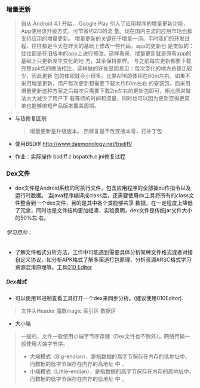 ### 增量更新
>自从 Android 4.1 开始， Google Play 引入了应用程序的增量更新功能，App使用该升级方式，可节省约2/3的流
量。现在国内主流的应用市场也都支持应用的增量更新。
增量更新的关键在于增量一词。平时我们的开发过程，往往都是今天在昨天的基础上修改一些代码，app的更新也
是类似的：往往都是在旧版本的app上进行修改。这样看来，增量更新就是原有app的基础上只更新发生变化的地
方，其余保持原样。
与之前每次更新都要下载完整apk包的做法相比，这样做的好处显而易见：每次变化的地方总是比较少，因此更新
包的体积就会小很多。比某APK的体积在60m左右，如果不采用增量更新，用户每次更新都需要下载大约60m左右
的安装包，而采用增量更新这种方案之后每次只需要下载2m左右的更新包即可，相比原来做法大大减少了用户下
载等待的时间和流量，同时也可以因为更新变得更简单也能够缩短产品版本覆盖周期。

- 与热修复区别
    > 增量更新是升级版本。
    > 热修复是不改变版本号，打补丁包

- 使用BSDiff http://www.daemonology.net/bsdiff/

- 作业：实际操作 bsdiff.c  bspatch.c  jni修复过程

### Dex文件
- dex文件是Android系统的可执行文件，包含应用程序的全部操du作指令以及运行时数据。
当java程序编译成class后，还需要使用dx工具将所有的class文件整合到一个dex文件，目的是其中各个类能够共享
数据，在一定程度上降低了冗余，同时也是文件结构更加经凑，实验表明，dex文件是传统jar文件大小的50%左
右。

###### 学习目的：

- 了解文件格式分析方法，工作中可能遇到需要具体分析某种文件格式或者对接自定义协议，如分析APK格式了解多渠道打包原理、分析资源ARSC格式学习资源混淆原理等。工具[010 Editor](https://www.sweetscape.com/010editor/)

##### Dex格式
- 可以使用16进制查看工具打开一个dex来同步分析。(建议使用010Editor)
> 文件头Header  魔数magic
> 索引区
> 数据区

- 大小端
>一般的，文件一般使用小端字节序存储（Dex文件也不例外），网络传输一般使用大端字节序。
> - 大端模式（Big-endian），是指数据的高字节保存在内存的低地址中，而数据的低字节保存在内存的高地址
中 。
> - 小端模式（Little-endian），是指数据的高字节保存在内存的高地址中，而数据的低字节保存在内存的低地址
中 。





















































